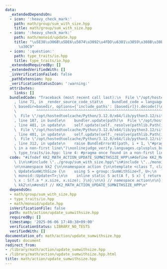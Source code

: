 ```yaml
---
data:
  _extendedDependsOn:
  - icon: ':heavy_check_mark:'
    path: math/group/sum_with_size.hpp
    title: math/group/sum_with_size.hpp
  - icon: ':heavy_check_mark:'
    path: math/monoid/update.hpp
    title: "\u5E38\u306B\u5DE6\u5074\u3092\u4FDD\u6301\u3059\u308B\u30E2\u30CE\u30A4\
      \u30C9"
  - icon: ':question:'
    path: type_traits/io.hpp
    title: type_traits/io.hpp
  _extendedRequiredBy: []
  _extendedVerifiedWith: []
  _isVerificationFailed: false
  _pathExtension: hpp
  _verificationStatusIcon: ':warning:'
  attributes:
    links: []
  bundledCode: "Traceback (most recent call last):\n  File \"/opt/hostedtoolcache/Python/3.12.0/x64/lib/python3.12/site-packages/onlinejudge_verify/documentation/build.py\"\
    , line 71, in _render_source_code_stat\n    bundled_code = language.bundle(stat.path,\
    \ basedir=basedir, options={'include_paths': [basedir]}).decode()\n          \
    \         ^^^^^^^^^^^^^^^^^^^^^^^^^^^^^^^^^^^^^^^^^^^^^^^^^^^^^^^^^^^^^^^^^^^^^^^^^^^^^^^^^\n\
    \  File \"/opt/hostedtoolcache/Python/3.12.0/x64/lib/python3.12/site-packages/onlinejudge_verify/languages/cplusplus.py\"\
    , line 187, in bundle\n    bundler.update(path)\n  File \"/opt/hostedtoolcache/Python/3.12.0/x64/lib/python3.12/site-packages/onlinejudge_verify/languages/cplusplus_bundle.py\"\
    , line 401, in update\n    self.update(self._resolve(pathlib.Path(included), included_from=path))\n\
    \  File \"/opt/hostedtoolcache/Python/3.12.0/x64/lib/python3.12/site-packages/onlinejudge_verify/languages/cplusplus_bundle.py\"\
    , line 401, in update\n    self.update(self._resolve(pathlib.Path(included), included_from=path))\n\
    \  File \"/opt/hostedtoolcache/Python/3.12.0/x64/lib/python3.12/site-packages/onlinejudge_verify/languages/cplusplus_bundle.py\"\
    , line 312, in update\n    raise BundleErrorAt(path, i + 1, \"#pragma once found\
    \ in a non-first line\")\nonlinejudge_verify.languages.cplusplus_bundle.BundleErrorAt:\
    \ type_traits/io.hpp: line 4: #pragma once found in a non-first line\n"
  code: "#ifndef KK2_MATH_ACTION_UPDATE_SUMWITHSIZE_HPP\n#define KK2_MATH_ACTION_UPDATE_SUMWITHSIZE_HPP\
    \ 1\n\n#include \"../group/sum_with_size.hpp\"\n#include \"../monoid/update.hpp\"\
    \n\nnamespace kk2 {\n\nnamespace action {\n\ntemplate <class T, class U> struct\
    \ UpdateSumWithSize {\n    using S = group::SumWithSize<T, U>;\n    using A =\
    \ monoid::Update<T>;\n\n    inline static S act(A f, S x) { return f.is_unit ?\
    \ x : S(f.a * x.size, x.size); }\n};\n\n} // namespace action\n\n} // namespace\
    \ kk2\n\n#endif // KK2_MATH_ACTION_UPDATE_SUMWITHSIZE_HPP\n"
  dependsOn:
  - math/group/sum_with_size.hpp
  - type_traits/io.hpp
  - math/monoid/update.hpp
  isVerificationFile: false
  path: math/action/update_sumwithsize.hpp
  requiredBy: []
  timestamp: '2025-06-06 17:40:38+09:00'
  verificationStatus: LIBRARY_NO_TESTS
  verifiedWith: []
documentation_of: math/action/update_sumwithsize.hpp
layout: document
redirect_from:
- /library/math/action/update_sumwithsize.hpp
- /library/math/action/update_sumwithsize.hpp.html
title: math/action/update_sumwithsize.hpp
---
```

